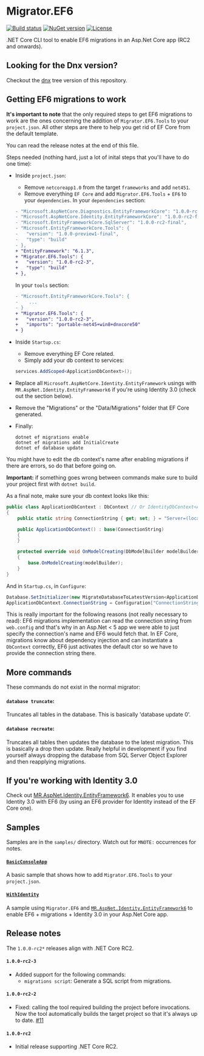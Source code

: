 # Migrator.EF6

[![Build status](https://img.shields.io/appveyor/ci/mrahhal/migrator-ef6/master.svg)](https://ci.appveyor.com/project/mrahhal/migrator-ef6)
[![NuGet version](https://img.shields.io/nuget/v/Migrator.EF6.Tools.svg)](https://www.nuget.org/packages/Migrator.EF6.Tools)
[![License](https://img.shields.io/badge/license-MIT-blue.svg)](https://opensource.org/licenses/MIT)

.NET Core CLI tool to enable EF6 migrations in an Asp.Net Core app (RC2 and onwards).

## Looking for the Dnx version?
Checkout the [dnx](https://github.com/mrahhal/Migrator.EF6/tree/dnx) tree version of this repository.

## Getting EF6 migrations to work

**It's important to note** that the only required steps to get EF6 migrations to work are the ones concerning the addition of `Migrator.EF6.Tools` to your `project.json`. All other steps are there to help you get rid of EF Core from the default template.

You can read the release notes at the end of this file.

Steps needed (nothing hard, just a lot of inital steps that you'll have to do one time):

- Inside `project.json`:
    - Remove `netcoreapp1.0` from the target `frameworks` and add `net451`.
    - Remove everything `EF Core` and add `Migrator.EF6.Tools` + `EF6` to your `dependencies`.
    In your `dependencies` section:
    ```diff
    - "Microsoft.AspNetCore.Diagnostics.EntityFrameworkCore": "1.0.0-rc2-final",
    - "Microsoft.AspNetCore.Identity.EntityFrameworkCore": "1.0.0-rc2-final",
    - "Microsoft.EntityFrameworkCore.SqlServer": "1.0.0-rc2-final",
    - "Microsoft.EntityFrameworkCore.Tools": {
    -   "version": "1.0.0-preview1-final",
    -   "type": "build"
    - },
    + "EntityFramework": "6.1.3",
    + "Migrator.EF6.Tools": {
    +   "version": "1.0.0-rc2-3",
    +   "type": "build"
    + },
    ```

    In your `tools` section:
    ```diff
    - "Microsoft.EntityFrameworkCore.Tools": {
    -    ...
    - }
    + "Migrator.EF6.Tools": {
    +   "version": "1.0.0-rc2-3",
    +   "imports": "portable-net45+win8+dnxcore50"
    + }
    ```
- Inside `Startup.cs`:
    - Remove everything EF Core related.
    - Simply add your db context to services:
    ```c#
    services.AddScoped<ApplicationDbContext>();
    ```
- Replace all `Microsoft.AspNetCore.Identity.EntityFramework` usings with `MR.AspNet.Identity.EntityFramework6` if you're using Identity 3.0 (check out the section below).
- Remove the "Migrations" or the "Data/Migrations" folder that EF Core generated.
- Finally:

    ```
    dotnet ef migrations enable
    dotnet ef migrations add InitialCreate
    dotnet ef database update
    ```

You might have to edit the db context's name after enabling migrations if there are errors, so do that before going on.

**Important:** if something goes wrong between commands make sure to build your project first with `dotnet build`.

As a final note, make sure your db context looks like this:
```c#
public class ApplicationDbContext : DbContext // Or IdentityDbContext<ApplicationUser> if you're using Identity
{
    public static string ConnectionString { get; set; } = "Server=(localdb)\\mssqllocaldb;Database=aspnet5-Web1-8443284d-add8-41f4-acd8-96cae03e401d;Trusted_Connection=True;MultipleActiveResultSets=true";

    public ApplicationDbContext() : base(ConnectionString)
    {
    }

    protected override void OnModelCreating(DbModelBuilder modelBuilder)
    {
        base.OnModelCreating(modelBuilder);
    }
}
```

And in `Startup.cs`, in `Configure`:

```c#
Database.SetInitializer(new MigrateDatabaseToLatestVersion<ApplicationDbContext, Web1.Migrations.Configuration>());
ApplicationDbContext.ConnectionString = Configuration["ConnectionStrings:DefaultConnection"];
```

This is really important for the following reasons (not really necessary to read):
EF6 migrations implementation can read the connection string from `web.config` and that's why in an Asp.Net < 5 app we were able to just specify the connection's name and EF6 would fetch that. In EF Core, migrations know about dependency injection and can instantiate a `DbContext` correctly, EF6 just activates the default ctor so we have to provide the connection string there.

## More commands
These commands do not exist in the normal migrator:

#### `database truncate`:
Truncates all tables in the database. This is basically 'database update 0'.

#### `database recreate`:
Truncates all tables then updates the database to the latest migration. This is basically a drop then update. Really helpful in development if you find yourself always dropping the database from SQL Server Object Explorer and then reapplying migrations.

## If you're working with Identity 3.0

Check out [MR.AspNet.Identity.EntityFramework6](https://github.com/mrahhal/MR.AspNet.Identity.EntityFramework6). It enables you to use Identity 3.0 with EF6 (by using an EF6 provider for Identity instead of the EF Core one).

## Samples
Samples are in the `samples/` directory. Watch out for `MNOTE:` occurrences for notes.

#### [`BasicConsoleApp`](samples/BasicConsoleApp)
A basic sample that shows how to add `Migrator.EF6.Tools` to your `project.json`.

#### [`WithIdentity`](samples/WithIdentity)
A sample using `Migrator.EF6` and [`MR.AspNet.Identity.EntityFramework6`](https://github.com/mrahhal/MR.AspNet.Identity.EntityFramework6) to enable EF6 + migrations + Identity 3.0 in your Asp.Net Core app.

## Release notes
The `1.0.0-rc2*` releases align with .NET Core RC2.

#### `1.0.0-rc2-3`
- Added support for the following commands:
  - `migrations script`: Generate a SQL script from migrations.

#### `1.0.0-rc2-2`
- Fixed: calling the tool required building the project before invocations. Now the tool automatically builds the target project so that it's always up to date. [#11](https://github.com/mrahhal/Migrator.EF6/issues/11)

#### `1.0.0-rc2`
- Initial release supporting .NET Core RC2.
